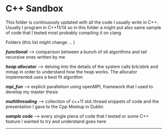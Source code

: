 C++ Sandbox
===================


This folder is continuously updated with all the code I usually write in C++.
Usually I program in C++11/14 so in this folder a might put also same sample of code that I tested most probably compiling it on clang 

Folders (this list might change ... )

***functional*** --> comparison between a bunch of stl algorithms and tail recursive ones written by me

***heap allocator*** --> delving into the details of the system calls brk/sbrk and mmap in order to understand how the heap works. The allocator implemented uses a best fit algorithm

***mpi_fun*** --> explicit parallelism using openMPI, framework that I used to develop my master thesis

***multithreading*** --> collection of c++11 std::thread snippets of code and the presentation I gave to the Cpp Meetup in Dublin

***sample code*** --> every single piece of code that I tested or some C++ feature I wanted to try and understand goes here 







----------


